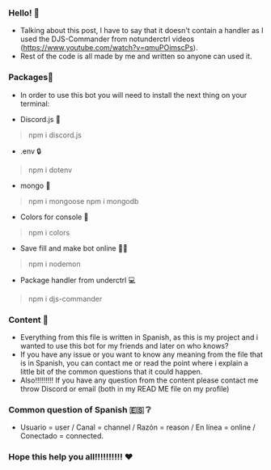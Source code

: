 ### Hello! 🖖
- Talking about this post, I have to say that it doesn't contain a handler as I used the DJS-Commander from notunderctrl videos (https://www.youtube.com/watch?v=qmuPOimscPs).
- Rest of the code is all made by me and written so anyone can used it.

### Packages📂
- In order to use this bot you will need to install the next thing on your terminal:
  
- Discord.js 🤖
> npm i discord.js
- .env 🔒
> npm i dotenv
- mongo 🍃
> npm i mongoose
> npm i mongodb
- Colors for console 🎨
> npm i colors
- Save fill and make bot online 💂‍♂️
> npm i nodemon 
- Package handler from underctrl 💻
> npm i djs-commander

### Content 📒
- Everything from this file is written in Spanish, as this is my project and i wanted to use this bot for my friends and later on who knows?
- If you have any issue or you want to know any meaning from the file that is in Spanish, you can contact me or read the point where i explain a little bit of the common questions that it could happen.
- Also!!!!!!!!! If you have any question from the content please contact me throw Discord or email (both in my READ ME file on my profile)

### Common question of Spanish 🇪🇸 ❔

- Usuario = user / Canal = channel / Razón = reason / En línea = online / Conectado = connected.

### Hope this help you all!!!!!!!!!! ❤
